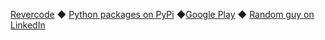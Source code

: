 [Revercode](https://revercode.com/) ◆ [Python packages on PyPi](https://pypi.org/user/rtmigo/) ◆[Google Play](https://play.google.com/store/apps/developer?id=Werhal+%7C+Quiz+%26+Trivia+Games) ◆ [Random guy on LinkedIn](https://www.linkedin.com/in/artg/)
